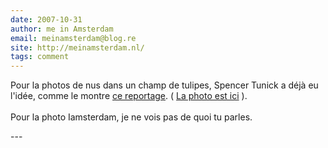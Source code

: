 ```yaml
---
date: 2007-10-31
author: me in Amsterdam
email: meinamsterdam@blog.re
site: http://meinamsterdam.nl/
tags: comment
---
```


<p>
Pour la photos de nus dans un champ de tulipes, Spencer Tunick a déjà eu l'idée, comme le montre <a href="http://www.reuters.com/news/video?videoId=48907" rel="nofollow">ce reportage</a>. 
( <a href="http://www.flickr.com/photos/tussenpozen/531557323/" rel="nofollow">La photo est ici</a> ).
<br/><br/>
Pour la photo Iamsterdam, je ne vois pas de quoi tu parles.
</p>
---